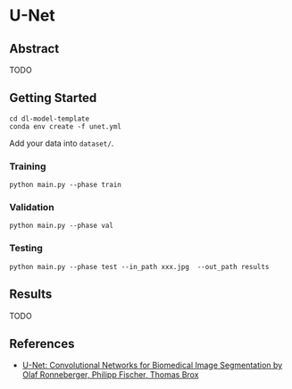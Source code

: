 # U-Net

## Abstract

TODO

## Getting Started

```shell
cd dl-model-template
conda env create -f unet.yml
```

Add your data into `dataset/`.

### Training

```shell
python main.py --phase train
```

### Validation

```shell
python main.py --phase val
```

### Testing

```shell
python main.py --phase test --in_path xxx.jpg  --out_path results
```

## Results

TODO

## References

* [U-Net: Convolutional Networks for Biomedical Image Segmentation by Olaf Ronneberger, Philipp Fischer, Thomas Brox](https://arxiv.org/abs/1505.04597)
